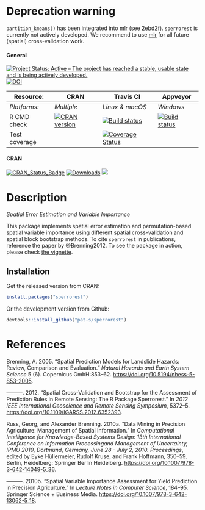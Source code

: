 
# Deprecation warning

`partition_kmeans()` has been integrated into
[mlr](https://github.com/mlr-org/mlr) (see
[2ebd2f](https://github.com/mlr-org/mlr/commit/2ebd2f29bb8adcf5f865ca3a6b579c71ca96c072)).
`sperrorest` is currently not actively developed. We recommend to use
[mlr](https://github.com/mlr-org/mlr) for all future (spatial)
cross-validation work.

#### General

[![Project Status: Active – The project has reached a stable, usable
state and is being actively
developed.](http://www.repostatus.org/badges/latest/inactive.svg)](http://www.repostatus.org/#inactive)
[![DOI](https://zenodo.org/badge/69967610.svg)](https://zenodo.org/badge/latestdoi/69967610)

| Resource:     | CRAN                                                                                                                                                                       | Travis CI                                                                                                                                                    | Appveyor                                                                                                                                                                          |
| ------------- | -------------------------------------------------------------------------------------------------------------------------------------------------------------------------- | ------------------------------------------------------------------------------------------------------------------------------------------------------------ | --------------------------------------------------------------------------------------------------------------------------------------------------------------------------------- |
| *Platforms:*  | *Multiple*                                                                                                                                                                 | *Linux & macOS*                                                                                                                                              | *Windows*                                                                                                                                                                         |
| R CMD check   | <a href="https://cran.r-project.org/web/checks/check_results_sperrorest.html"><img border="0" src="http://www.r-pkg.org/badges/version/sperrorest" alt="CRAN version"></a> | <a href="https://travis-ci.org/pat-s/sperrorest"><img src="https://travis-ci.org/pat-s/sperrorest.svg?branch=master" alt="Build status"></a>                 | <a href="https://ci.appveyor.com/project/pat-s/sperrorest"><img src="https://ci.appveyor.com/api/projects/status/n4679ihnaixx86xv/branch/master?svg=true" alt="Build status"></a> |
| Test coverage |                                                                                                                                                                            | <a href="https://codecov.io/gh/pat-s/sperrorest"><img src="https://codecov.io/gh/pat-s/sperrorest/branch/master/graph/badge.svg" alt="Coverage Status"/></a> |                                                                                                                                                                                   |

#### CRAN

[![CRAN\_Status\_Badge](http://www.r-pkg.org/badges/version/sperrorest)](https://cran.r-project.org/package=sperrorest)
[![Downloads](https://cranlogs.r-pkg.org/badges/sperrorest?color=brightgreen)](https://www.r-pkg.org/pkg/sperrorest)
![](https://cranlogs.r-pkg.org/badges/grand-total/sperrorest)

# Description

*Spatial Error Estimation and Variable Importance*

This package implements spatial error estimation and permutation-based
spatial variable importance using different spatial cross-validation and
spatial block bootstrap methods. To cite `sperrorest` in publications,
reference the paper by @Brenning2012. To see the package in action,
please check [the
vignette](https://pat-s.github.io/sperrorest/articles/spatial-modeling-use-case.html).

## Installation

Get the released version from CRAN:

``` r
install.packages("sperrorest")
```

Or the development version from Github:

``` r
devtools::install_github("pat-s/sperrorest")
```

# References

<div id="refs" class="references">

<div id="ref-Brenning2005">

Brenning, A. 2005. “Spatial Prediction Models for Landslide Hazards:
Review, Comparison and Evaluation.” *Natural Hazards and Earth System
Science* 5 (6). Copernicus GmbH:853–62.
<https://doi.org/10.5194/nhess-5-853-2005>.

</div>

<div id="ref-Brenning2012">

———. 2012. “Spatial Cross-Validation and Bootstrap for the Assessment of
Prediction Rules in Remote Sensing: The R Package Sperrorest.” In *2012
IEEE International Geoscience and Remote Sensing Symposium*, 5372–5.
<https://doi.org/10.1109/IGARSS.2012.6352393>.

</div>

<div id="ref-Russ2010b">

Russ, Georg, and Alexander Brenning. 2010a. “Data Mining in Precision
Agriculture: Management of Spatial Information.” In *Computational
Intelligence for Knowledge-Based Systems Design: 13th International
Conference on Information Processingand Management of Uncertainty, IPMU
2010, Dortmund, Germany, June 28 - July 2, 2010. Proceedings*, edited by
Eyke Hüllermeier, Rudolf Kruse, and Frank Hoffmann, 350–59. Berlin,
Heidelberg: Springer Berlin Heidelberg.
<https://doi.org/10.1007/978-3-642-14049-5_36>.

</div>

<div id="ref-Russ2010a">

———. 2010b. “Spatial Variable Importance Assessment for Yield Prediction
in Precision Agriculture.” In *Lecture Notes in Computer Science*,
184–95. Springer Science + Business Media.
<https://doi.org/10.1007/978-3-642-13062-5_18>.

</div>

</div>
